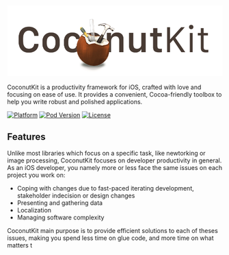 ![Header](README-images/coconutkit_header.png)

CoconutKit is a productivity framework for iOS, crafted with love and focusing on ease of use. It provides a convenient, Cocoa-friendly toolbox to help you write robust and polished applications.

[![Platform](https://img.shields.io/cocoapods/p/CoconutKit.svg?style=flat)](http://cocoadocs.org/docsets/XCDYouTubeKit/)
[![Pod Version](https://img.shields.io/cocoapods/v/CoconutKit.svg?style=flat)](http://cocoadocs.org/docsets/XCDYouTubeKit/)
[![License](https://img.shields.io/cocoapods/l/CoconutKit.svg?style=flat)](LICENSE)


## Features

Unlike most libraries which focus on a specific task, like newtorking or image processing, CoconutKit focuses on developer productivity in general. As an iOS developer, you namely more or less face the same issues on each project you work on:

* Coping with changes due to fast-paced iterating development, stakeholder indecision or design changes
* Presenting and gathering data
* Localization
* Managing software complexity

CoconutKit main purpose is to provide efficient solutions to each of theses issues, making you spend less time on glue code, and more time on what matters t
